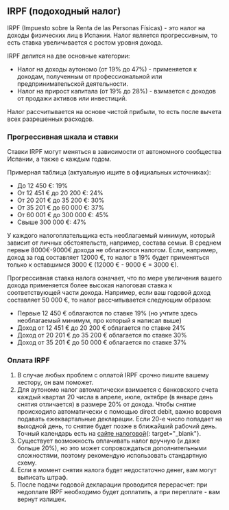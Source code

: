 ## IRPF (подоходный налог)

IRPF (Impuesto sobre la Renta de las Personas Físicas) - это налог на доходы физических лиц в Испании. Налог является
прогрессивным, то есть ставка увеличивается с ростом уровня дохода.

IRPF делится на две основные категории:

- Налог на доходы аутономо (от 19% до 47%) - применяется к доходам, полученным от профессиональной или
  предпринимательской деятельности.
- Налог на прирост капитала (от 19% до 28%) - взимается с доходов от продажи активов или инвестиций.

Налог рассчитывается на основе чистой прибыли, то есть после вычета всех разрешенных расходов.

### Прогрессивная шкала и ставки

Ставки IRPF могут меняться в зависимости от автономного сообщества Испании, а также с каждым годом.

Примерная таблица (актуальную ищите в официальных источниках):

- До 12 450 €: 19%
- От 12 451 € до 20 200 €: 24%
- От 20 201 € до 35 200 €: 30%
- От 35 201 € до 60 000 €: 37%
- От 60 001 € до 300 000 €: 45%
- Свыше 300 000 €: 47%

У каждого налогоплательщика есть необлагаемый минимум, который зависит от личных обстоятельств, например, состава
семьи. В среднем первые 8000€-9000€ дохода не облагаются налогом. Если, например, доход за год составляет 12000 €, то
налог в 19% будет применяться только к оставшимся 3000 € (12000 € - 9000 € = 3000 €).

Прогрессивная ставка налога означает, что по мере увеличения вашего дохода применяется более высокая налоговая ставка к
соответствующей части дохода. Например, если ваш годовой доход составляет 50 000 €, то налог рассчитывается следующим
образом:

- Первые 12 450 € облагаются по ставке 19% (но учтите здесь необлагаемый минимум, про который я написал выше)
- Доход от 12 451 € до 20 200 € облагается по ставке 24%
- Доход от 20 201 € до 35 200 € облагается по ставке 30%
- Доход от 35 201 € до 50 000 € облагается по ставке 37%

### Оплата IRPF

1. В случае любых проблем с оплатой IRPF срочно пишите вашему хестору, он вам поможет.
2. Для аутономо налог автоматически взимается с банковского счета каждый квартал 20 числа в апреле, июле, октябре
   (в январе день снятия отличается) в размере 20% от дохода. Чтобы снятие происходило автоматически с помощью direct
   debit, важно вовремя подавать ежеквартальные декларации. Если 20-е число попадает на выходной день, то снятие будет
   позже в ближайший рабочий день. Точный календарь есть
   на [сайте налоговой](https://sede.agenciatributaria.gob.es/Sede/Bibl_virtual/folletos/calendario_contribuyente.shtml){:
   target="_blank"}.
3. Существует возможность оплачивать налог вручную (и даже больше 20%), но это может сопровождаться дополнительными
   сложностями, поэтому рекомендую использовать стандартную схему.
4. Если в момент снятия налога будет недостаточно денег, вам могут выписать штраф.
5. После подачи годовой декларации проводится перерасчет: при недоплате IRPF необходимо будет доплатить, а при
   переплате - вам вернут излишек.
